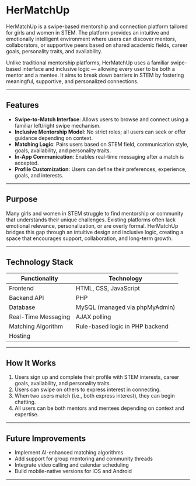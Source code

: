 # HerMatchUp

HerMatchUp is a swipe-based mentorship and connection platform tailored for girls and women in STEM. The platform provides an intuitive and emotionally intelligent environment where users can discover mentors, collaborators, or supportive peers based on shared academic fields, career goals, personality traits, and availability.

Unlike traditional mentorship platforms, HerMatchUp uses a familiar swipe-based interface and inclusive logic — allowing every user to be both a mentor and a mentee. It aims to break down barriers in STEM by fostering meaningful, supportive, and personalized connections.

---

## Features

- **Swipe-to-Match Interface**: Allows users to browse and connect using a familiar left/right swipe mechanism.
- **Inclusive Mentorship Model**: No strict roles; all users can seek or offer guidance depending on context.
- **Matching Logic**: Pairs users based on STEM field, communication style, goals, availability, and personality traits.
- **In-App Communication**: Enables real-time messaging after a match is accepted.
- **Profile Customization**: Users can define their preferences, experience, goals, and interests.

---

## Purpose

Many girls and women in STEM struggle to find mentorship or community that understands their unique challenges. Existing platforms often lack emotional relevance, personalization, or are overly formal. HerMatchUp bridges this gap through an intuitive design and inclusive logic, creating a space that encourages support, collaboration, and long-term growth.

---

## Technology Stack

| Functionality         | Technology                          |
|-----------------------|--------------------------------------|
| Frontend              | HTML, CSS, JavaScript                |
| Backend API           | PHP                                  |
| Database              | MySQL (managed via phpMyAdmin)       |
| Real-Time Messaging   | AJAX polling                         |
| Matching Algorithm    | Rule-based logic in PHP backend      |
| Hosting               |  


---

## How It Works

1. Users sign up and complete their profile with STEM interests, career goals, availability, and personality traits.
2. Users can swipe on others to express interest in connecting.
3. When two users match (i.e., both express interest), they can begin chatting.
4. All users can be both mentors and mentees depending on context and expertise.

---

## Future Improvements

- Implement AI-enhanced matching algorithms
- Add support for group mentoring and community threads
- Integrate video calling and calendar scheduling
- Build mobile-native versions for iOS and Android

---
